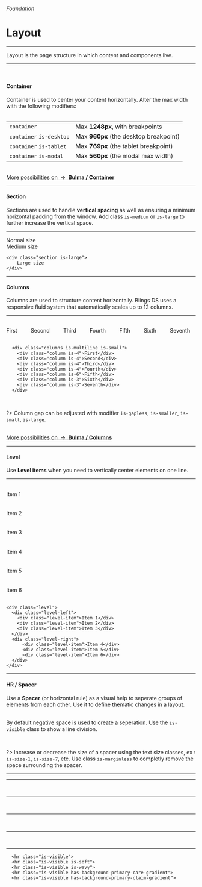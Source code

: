 <h6 class="is-uppercase has-text-grey has-text-weight-medium is-size-6 is-size-7-mobile">Foundation</h6>
<h1 class="title is-family-secondary is-size-2-mobile">Layout</h1>
<hr class="is-visible is-size-4">
<p class="subtitle is-family-secondary has-text-dark">
    <span class="has-text-weight-semibold">Layout</span> is the page structure in which content and components live.
</p>
<hr class="is-visible is-size-4"><br>

<h4 class="title is-family-primary"><strong>Container</strong></h4>

Container is used to center your content horizontally. Alter the max width with the following modifiers:
<br><br>
<table class="table is-bordered is-hoverable">
  <tr>
      <td class="is-narrow"><code>container</code></td>
      <td>Max <strong>1248px</strong>, with breakpoints</td>
  </tr>
  <tr>
      <td class="is-narrow"><code>container</code> <code>is-desktop</code></td>
      <td>Max <strong>960px</strong> (the desktop breakpoint)</td>
  </tr>
  <tr>
      <td class="is-narrow"><code>container</code> <code>is-tablet</code></td>
      <td>Max <strong>769px</strong> (the tablet breakpoint)</td>
  </tr>
  <tr>
    <td class="is-narrow"><code>container</code> <code>is-modal</code></td>
    <td>Max <strong>560px</strong> (the modal max width)</td>
  </tr>
</table>

<br>
<a href="https://bulma.io/documentation/layout/container/" target="blank" class="box is-well has-text-grey">
    More possibilities on &nbsp;→&nbsp; <strong class="has-text-primary">Bulma / Container</strong>
</a>

<hr class="is-size-1 is-visible">

<h4 class="title is-family-primary"><strong>Section</strong></h4>

Sections are used to handle **vertical spacing** as well as ensuring a minimum horizontal padding from the window. 
Add class `is-medium` or `is-large` to further increase the vertical space.

<hr class="is-small">

<div class="box is-well is-medium is-marginless is-medium is-radiusless-b">
    <div class="section has-background-blue-lighter">
        Normal size
    </div>
    <div class="section is-medium has-background-turquoise-lighter">
        Medium size
    </div>
</div>

    <div class="section is-large">
        Large size
    </div>
<hr class="is-size-1 is-visible">

<h4 class="title is-family-primary"><strong>Columns</strong></h4>

Columns are used to structure content horizontally. Biings DS uses a responsive fluid system that automatically scales up to 12 columns.

<hr class="is-small">

<div class="box is-well is-marginless is-medium is-radiusless-b">
  <div class="columns is-multiline is-small has-text-white has-text-centered">
      <div class="column is-4">
        <div class="message has-background-orange-light has-text-weight-semibold"><br>First<br><br></div>
      </div>
      <div class="column is-4">
        <div class="message has-background-purple-light has-text-weight-semibold"><br>Second<br><br></div>
      </div>
      <div class="column is-4">
        <div class="message has-background-turquoise has-text-weight-semibold"><br>Third<br><br></div>
      </div>
      <div class="column is-4">
        <div class="message has-background-cyan has-text-weight-semibold"><br>Fourth<br><br></div>
      </div>
      <div class="column is-6">
        <div class="message has-background-blue-light has-text-weight-semibold"><br>Fifth<br><br></div>
      </div>
      <div class="column is-3">
        <div class="message has-background-care-light has-text-weight-semibold"><br>Sixth<br><br></div>
      </div>
      <div class="column is-3">
        <div class="message has-background-yellow-light has-text-weight-semibold"><br>Seventh<br><br></div>
      </div>
    </div>
  </div>
  
      <div class="columns is-multiline is-small">
        <div class="column is-4">First</div>
        <div class="column is-4">Second</div>
        <div class="column is-4">Third</div>
        <div class="column is-4">Fourth</div>
        <div class="column is-6">Fifth</div>
        <div class="column is-3">Sixth</div>
        <div class="column is-3">Seventh</div>
      </div>
<br>

?> Column gap can be adjusted with modifier `is-gapless`, `is-smaller`, `is-small`, `is-large`.

<br>
<a href="https://bulma.io/documentation/columns/" target="blank" class="box is-well has-text-grey">
    More possibilities on &nbsp;→&nbsp; <strong class="has-text-primary">Bulma / Columns</strong>
</a>
  
<hr class="is-size-1 is-visible">

<h4 class="title is-family-primary"><strong>Level</strong></h4>

Use **Level items** when you need to vertically center elements on one line.

<hr class="is-small">

<div class="box is-well is-marginless is-medium is-radiusless-b">
  <div class="level has-text-white">
    <div class="level-left">
      <div class="level-item"><div class="message has-background-red has-text-weight-semibold"><br>Item 1<br><br></div></div>
      <div class="level-item"><div class="message has-background-red-light has-text-weight-semibold"><br>Item 2<br><br></div></div>
      <div class="level-item"><div class="message has-background-red-lighter has-text-weight-semibold"><br>Item 3<br><br></div></div>
    </div>
    <div class="level-right">
        <div class="level-item"><div class="message has-background-green-lighter has-text-weight-semibold"><br>Item 4<br><br></div></div>
        <div class="level-item"><div class="message has-background-green-light has-text-weight-semibold"><br>Item 5<br><br></div></div>
        <div class="level-item"><div class="message has-background-green has-text-weight-semibold"><br>Item 6<br><br></div></div>
    </div>
  </div>
</div>

    <div class="level">
      <div class="level-left">
        <div class="level-item">Item 1</div>
        <div class="level-item">Item 2</div>
        <div class="level-item">Item 3</div>
      </div>
      <div class="level-right">
          <div class="level-item">Item 4</div>
          <div class="level-item">Item 5</div>
          <div class="level-item">Item 6</div>
      </div>
    </div>
<hr class="is-size-1 is-visible">

<h4 class="title is-family-primary"><strong>HR / Spacer</strong></h4>

Use a **Spacer** (or horizontal rule) as a visual help to seperate groups of elements from each other. Use it to define thematic changes in a layout.

<br>By default negative space is used to create a seperation. Use the `is-visible` class to show a line division.

<br>

?> Increase or decrease the size of a spacer using the text size classes, ex : `is-size-1`, `is-size-7`, etc. Use class `is-marginless` to completly remove the space surrounding the spacer.

<hr>

<div class="box is-well is-large is-marginless is-radiusless-b">
    <hr class="is-visible">
    <br>
    <hr class="is-visible is-soft">
    <br>
    <hr class="is-visible is-wavy">
    <br>
    <hr class="is-visible has-background-primary-care-gradient">
    <br>
    <hr class="is-visible has-background-primary-claim-gradient">
</div>
  
      <hr class="is-visible">
      <hr class="is-visible is-soft">
      <hr class="is-visible is-wavy">
      <hr class="is-visible has-background-primary-care-gradient">
      <hr class="is-visible has-background-primary-claim-gradient">
  <br>
